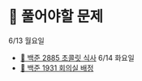 # 📒 풀어야할 문제

6/13 월요일
- [🔎 백준 2885 초콜릿 식사](https://www.acmicpc.net/problem/2885)
6/14 화요일
- [🔎 백준 1931 회의실 배정](https://www.acmicpc.net/problem/1931)

